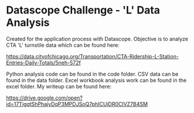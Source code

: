 # Datascope Challenge - 'L' Data Analysis
Created for the application process with Datascope. Objective is to analyze CTA 'L' turnstile data which can be found here:

https://data.cityofchicago.org/Transportation/CTA-Ridership-L-Station-Entries-Daily-Totals/5neh-572f

Python analysis code can be found in the code folder. CSV data can be found in the data folder. Excel workbook analysis work can be found in the excel folder. My writeup can be found here:

https://drive.google.com/open?id=17TigqtShPhajyDqP3MPDJSoQ7phICUjDR0ClVZ7B4SM
